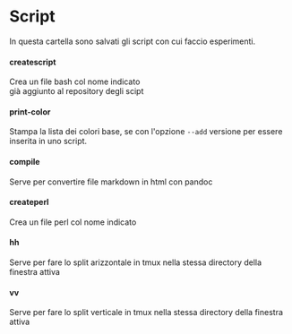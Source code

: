 # Script

In questa cartella sono salvati gli script con cui faccio esperimenti.


#### createscript
Crea un file bash col nome indicato  
già aggiunto al repository degli scipt  

#### print-color
Stampa la lista dei colori base, se con l'opzione `--add` versione per essere inserita in uno script.

#### compile
Serve per convertire file markdown in html con pandoc

#### createperl
Crea un file perl col nome indicato

#### hh
Serve per fare lo split arizzontale in tmux nella stessa directory della finestra attiva

#### vv
Serve per fare lo split verticale in tmux nella stessa directory della finestra attiva
